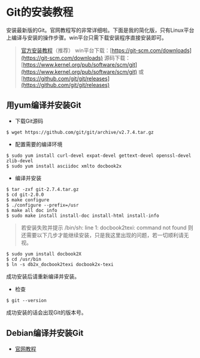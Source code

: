# Git的安装教程
安装最新版的Git。官网教程写的非常详细啦。下面是我的简化版，只有Linux平台上编译与安装的操作步骤。win平台只需下载安装程序直接安装即可。
> [官方安装教程](https://git-scm.com/book/zh/v2/%E8%B5%B7%E6%AD%A5-%E5%AE%89%E8%A3%85-Git)（推荐）
> win平台下载：[https://git-scm.com/downloads](https://git-scm.com/downloads)
> 源码下载：[https://www.kernel.org/pub/software/scm/git](https://www.kernel.org/pub/software/scm/git) 或 [https://github.com/git/git/releases](https://github.com/git/git/releases)

## 用yum编译并安装Git
- 下载Git源码
```
$ wget https://github.com/git/git/archive/v2.7.4.tar.gz
```

- 配置需要的编译环境
```
$ sudo yum install curl-devel expat-devel gettext-devel openssl-devel zlib-devel
$ sudo yum install asciidoc xmlto docbook2x
```

- 编译并安装
```
$ tar -zxf git-2.7.4.tar.gz
$ cd git-2.0.0
$ make configure
$ ./configure --prefix=/usr
$ make all doc info
$ sudo make install install-doc install-html install-info
```
> 若安装失败并提示 /bin/sh: line 1: docbook2texi: command not found 则还需要以下几步才能继续安装，只是我这里出现的问题，若一切顺利请无视。
```
$ sudo yum install docbook2X
$ cd /usr/bin
$ ln -s db2x_docbook2texi docbook2x-texi
```
成功安装后请重新编译并安装。

- 检查
```
$ git --version
```
成功安装的话会出现Git的版本号。

## Debian编译并安装Git
- [官网教程](https://git-scm.com/book/zh/v2/%E8%B5%B7%E6%AD%A5-%E5%AE%89%E8%A3%85-Git)